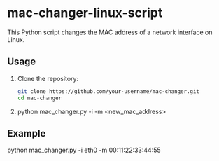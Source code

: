# mac-changer-linux-script

This Python script changes the MAC address of a network interface on Linux.

## Usage

1. Clone the repository:
   ```bash
   git clone https://github.com/your-username/mac-changer.git
   cd mac-changer
2. python mac_changer.py -i <interface> -m <new_mac_address>

## Example
python mac_changer.py -i eth0 -m 00:11:22:33:44:55


